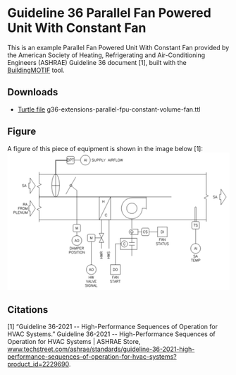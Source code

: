 # Guideline 36 Parallel Fan Powered Unit With Constant Fan

This is an example Parallel Fan Powered Unit With Constant Fan provided by the American Society of Heating, Refrigerating and Air-Conditioning Engineers (ASHRAE) Guideline 36 document [1], built with the [BuildingMOTIF](https://github.com/NREL/BuildingMOTIF) tool. 

## Downloads

- [Turtle file](../_static/models/g36-extensions-parallel-fpu-constant-volume-fan.ttl)
g36-extensions-parallel-fpu-constant-volume-fan.ttl
## Figure

A figure of this piece of equipment is shown in the image below [1]:
![g36-extensions-parallel-fpu-constant-volume-fan](../_static/images/g36-extensions-parallel-fpu-constant-volume-fan.png)

## Citations
[1] “Guideline 36-2021 -- High-Performance Sequences of Operation for HVAC Systems.” Guideline 36-2021 -- High-Performance Sequences of Operation for HVAC Systems | ASHRAE Store, www.techstreet.com/ashrae/standards/guideline-36-2021-high-performance-sequences-of-operation-for-hvac-systems?product_id=2229690. 
